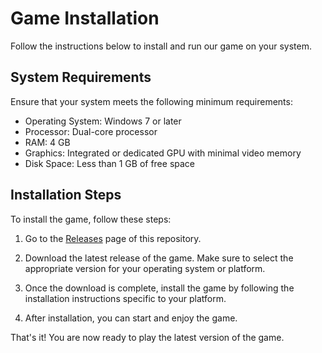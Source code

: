 # Game Installation

Follow the instructions below to install and run our game on your system.

## System Requirements

Ensure that your system meets the following minimum requirements:

- Operating System: Windows 7 or later
- Processor: Dual-core processor
- RAM: 4 GB
- Graphics: Integrated or dedicated GPU with minimal video memory
- Disk Space: Less than 1 GB of free space

## Installation Steps

To install the game, follow these steps:

1. Go to the [Releases](https://github.com/JosephianDev/nightmare-escape/releases) page of this repository.

2. Download the latest release of the game. Make sure to select the appropriate version for your operating system or platform.

3. Once the download is complete, install the game by following the installation instructions specific to your platform.

4. After installation, you can start and enjoy the game.

That's it! You are now ready to play the latest version of the game.
